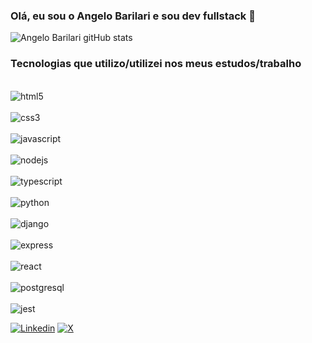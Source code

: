 ### Olá, eu sou o Angelo Barilari e sou dev fullstack 👋

![Angelo Barilari gitHub stats](https://github-readme-stats.vercel.app/api?username=angelobarilari&show_icons=true&theme=gruvbox)

### Tecnologias que utilizo/utilizei nos meus estudos/trabalho

<div style="display: inline block">
  <div style="display: inline block"> <br />
    <img
      alt="html5"
      src="https://img.shields.io/badge/HTML5-E34F26?style=for-the-badge&logo=html5&logoColor=white" />
  </div>

  <div style="display: inline_block"> <br />
    <img
      alt="css3"
      src="https://img.shields.io/badge/CSS3-1572B6?style=for-the-badge&logo=css3&logoColor=white" />
  </div>

  <div style="display: inline_block"> <br />
    <img
      alt="javascript"
      src="https://img.shields.io/badge/JavaScript-F7DF1E?style=for-the-badge&logo=javascript&logoColor=black" />
  </div>

  <div style="display: inline_block"> <br />
    <img
      alt="nodejs"
      src="https://img.shields.io/badge/Node.js-43853D?style=for-the-badge&logo=node.js&logoColor=white" />
  </div>

  <div style="display: inline_block"> <br />
    <img
      alt="typescript"
      src="https://img.shields.io/badge/TypeScript-007ACC?style=for-the-badge&logo=typescript&logoColor=white" />
  </div>

  <div style="display: inline_block"> <br />
    <img
      alt="python"
      src="https://img.shields.io/badge/Python-14354C?style=for-the-badge&logo=python&logoColor=white" />
  </div>

  <div style="display: inline_block"> <br />
    <img
      alt="django"
      src="https://img.shields.io/badge/Django-092E20?style=for-the-badge&logo=django&logoColor=white" />
  </div>

  <div style="display: inline_block"> <br />
    <img
      alt="express"
      src="https://img.shields.io/badge/Express.js-404D59?style=for-the-badge" />
  </div>

  <div style="display: inline_block"> <br />
    <img
      alt="react"
      src="https://img.shields.io/badge/React-20232A?style=for-the-badge&logo=react&logoColor=61DAFB" />
  </div>

  <div style="display: inline_block"> <br />
    <img
      alt="postgresql"
      src="https://img.shields.io/badge/PostgreSQL-316192?style=for-the-badge&logo=postgresql&logoColor=white" />
  </div>

  <div style="display: inline_block"> <br />
    <img
      alt="jest"
      src="https://img.shields.io/badge/Jest-323330?style=for-the-badge&logo=Jest&logoColor=white" />
  </div>
</div>

<!-- <div>
  https://github-readme-stats.vercel.app/api/top-langs/?username={username}&theme=blue-green
</div> -->


[![Linkedin](https://img.shields.io/badge/LinkedIn-0077B5?style=for-the-badge&logo=linkedin&logoColor=white)](https://www.linkedin.com/in/angelobarilari/)
[![X](Y)](Z)
